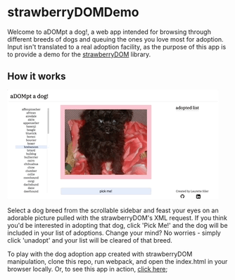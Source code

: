 # strawberryDOMDemo

Welcome to aDOMpt a dog!, a web app intended for browsing through different breeds of dogs and queuing the ones you love most for adoption. Input isn't translated to a real adoption facility, as the purpose of this app is to provide a demo for the [strawberryDOM](https://github.com/lsiler23/strawberryDOM) library.

## How it works
![gif-demo](./assets/adompt5.gif)

Select a dog breed from the scrollable sidebar and feast your eyes on an adorable picture pulled with the strawberryDOM's XML request. If you think you'd be interested in adopting that dog, click 'Pick Me!' and the dog will be included in your list of adoptions. Change your mind? No worries - simply click 'unadopt' and your list will be cleared of that breed.

To play with the dog adoption app created with strawberryDOM manipulation, clone this repo, run webpack, and open the index.html in your browser locally. Or, to see this app in action, [click here](https://lsiler23.github.io/strawberryDOMDemo/);
